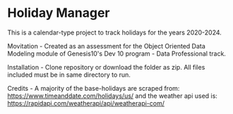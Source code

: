 # Holiday Manager
This is a calendar-type project to track holidays for the years 2020-2024.

Movitation - Created as an assessment for the Object Oriented Data Modeling 
module of Genesis10's Dev 10 program - Data Professional track.

Installation - Clone repository or download the folder as zip. All files included
must be in same directory to run.

Credits - A majority of the base-holidays are scraped from: https://www.timeanddate.com/holidays/us/ 
and the weather api used is: https://rapidapi.com/weatherapi/api/weatherapi-com/